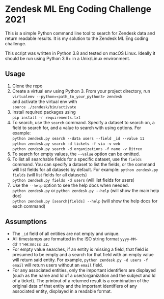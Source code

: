 # Zendesk ML Eng Coding Challenge 2021  
This is a simple Python command line tool to search for Zendesk data and return readable results. It is my solution to the Zendesk ML Eng coding challenge.  
  
This script was written in Python 3.8 and tested on macOS Linux. Ideally it should be run using Python 3.6+ in a Unix/Linux environment.
## Usage
1. Clone the repo  
2. Create a virtual env using Python 3. From your project directory, run  
`virtualenv --python=<path_to_your_python3> zendesk`  
   and activate the virtual env with  
   `source ./zendesk/bin/activate`
3. Install required packages using  
`pip install -r requirements.txt`
4. To search, use the `search` command. Specify a dataset to search on, a field to search for, and a value to search with using options. For example:  
`python zendesk.py search --data users --field _id --value 11`  
`python zendesk.py search -d tickets -f via -v web`   
`python zendesk.py search -d organizations -f name -v Bitrex`   
5. To search for empty values, the `--value` option can be omitted.
6. To list all searchable fields for a specific dataset, use the `fields` command. You can specify a dataset to list the fields, or the command will list fields for all datasets by default. For example:
`python zendesk.py fields` (will list fields for all datasets)  
`python zendesk.py fields -d users` (will list fields for users)  
7. Use the `--help` option to see the help docs when needed.  
`python zendesk.py` or `python zendesk.py --help` (will show the main help doc)  
`python zendesk.py [search|fields] --help` (will show the help docs for each command)   
   
## Assumptions  
- The `_id` field of all entities are not empty and unique.
- All timestamps are formatted in the ISO string format `yyyy-MM-dd'T'HH:mm:ss ZZ`. 
- For empty value searches, if an entity is missing a field, that field is presumed to be empty and a search for that field with an empty value will return said entity. For example, `python zendesk.py -d users -f email` will return users without an `email` field.
- For any associated entities, only the important identifiers are displayed (such as the name and Id of a user/organization and the subject and Id of a ticket). The printout of a returned result is a combination of the original data of that entity and the important identifiers of any associated entity, displayed in a readable format.

